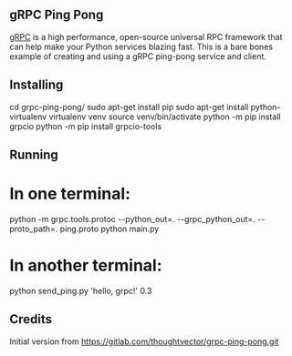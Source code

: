 ## gRPC Ping Pong

[gRPC](http://www.grpc.io/) is a high performance, open-source universal RPC framework that can help make your 
Python services blazing fast.  This is a bare bones example of creating and using a gRPC 
ping-pong service and client.

## Installing

cd grpc-ping-pong/
sudo apt-get install pip
sudo apt-get install python-virtualenv
virtualenv venv
source venv/bin/activate
python -m pip install grpcio
python -m pip install grpcio-tools

## Running

# In one terminal:
python -m grpc.tools.protoc --python_out=. --grpc_python_out=. --proto_path=. ping.proto
python main.py

# In another terminal:
python send_ping.py 'hello, grpc!' 0.3

## Credits

Initial version from
https://gitlab.com/thoughtvector/grpc-ping-pong.git